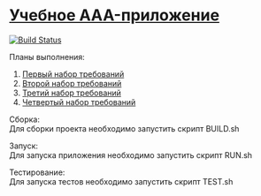 # [Учебное AAA-приложение]( https://solovey42.github.io/Back_EndApp/.)
[![Build Status](https://travis-ci.com/Solovey42/Back_EndApp.svg?branch=master)](https://travis-ci.com/Solovey42/Back_EndApp)

Планы выполнения:  
1. [Первый набор требований](ROADMAP1.md)  
2. [Второй набор требований](ROADMAP2.md)
3. [Третий набор требований](ROADMAP3.md)
4. [Четвертый набор требований](ROADMAP4.md)

Сборка:  
Для сборки проекта необходимо запустить скрипт BUILD.sh 

Запуск:  
Для запуска приложения необходимо запустить скрипт RUN.sh

Тестирование:  
Для запуска тестов необходимо запустить скрипт TEST.sh
